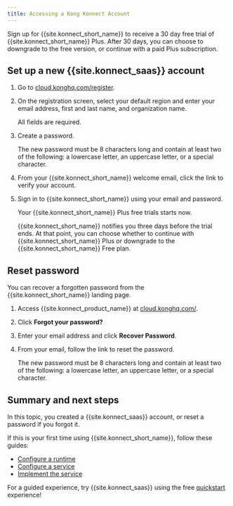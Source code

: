 ```yaml
---
title: Accessing a Kong Konnect Account
---
```


Sign up for {{site.konnect_short_name}} to receive a 30 day free
trial of {{site.konnect_short_name}} Plus. After 30 days, you can choose to
downgrade to the free version, or continue with a paid Plus subscription.

## Set up a new {{site.konnect_saas}} account

1. Go to [cloud.konghq.com/register](https://cloud.konghq.com/register).

2. On the registration screen, select your default region and enter your email address, first and last name,
and organization name.

    All fields are required.

3. Create a password.

    The new password must be 8 characters long and contain at least two of the
    following: a lowercase letter, an uppercase letter, or a special
    character.

4. From your {{site.konnect_short_name}} welcome email, click the link
 to verify your account.

5. Sign in to {{site.konnect_short_name}} using your email and password.

    Your {{site.konnect_short_name}} Plus free trials starts now.

    {{site.konnect_short_name}} notifies you three days before the trial ends.
    At that point, you can choose whether to continue with
    {{site.konnect_short_name}} Plus or downgrade to the
    {{site.konnect_short_name}} Free plan.

## Reset password

You can recover a forgotten password from the {{site.konnect_short_name}}
landing page.

1. Access {{site.konnect_product_name}} at
[cloud.konghq.com/](https://cloud.konghq.com/).

2. Click **Forgot your password?**

3. Enter your email address and click **Recover Password**.

4. From your email, follow the link to reset the password.

    The new password must be 8 characters long and contain at least two of the
    following: a lowercase letter, an uppercase letter, or a special
    character.

## Summary and next steps

In this topic, you created a {{site.konnect_saas}} account, or
reset a password if you forgot it.

If this is your first time using {{site.konnect_short_name}}, follow these guides: 

* [Configure a runtime](/konnect/getting-started/configure-runtime)
* [Configure a service](/konnect/getting-started/configure-service)
* [Implement the service](/konnect/getting-started/implement-service)

For a guided experience, try {{site.konnect_saas}} using the free [quickstart](https://cloud.konghq.com/quick-start) experience!

